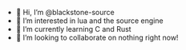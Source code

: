 - 👋 Hi, I’m @blackstone-source
- 👀 I’m interested in lua and the source engine
- 🌱 I’m currently learning C and Rust
- 💞️ I’m looking to collaborate on nothing right now!
